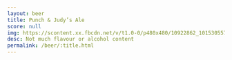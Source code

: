 ```yaml
---
layout: beer
title: Punch & Judy’s Ale
score: null
img: https://scontent.xx.fbcdn.net/v/t1.0-0/p480x480/10922862_10153055749673745_210519337780800601_n.jpg?oh=7eeac379907a38d6482e39103f4efe05&oe=587D8EBC
desc: Not much flavour or alcohol content
permalink: /beer/:title.html
---
```

